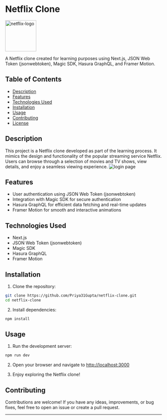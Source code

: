 # Netflix Clone
<img src="https://res.cloudinary.com/dtzzxe28w/image/upload/v1707118489/netflix_rg6yr1.svg" alt="netflix-logo" width="100" height="100">

A Netflix clone created for learning purposes using Next.js, JSON Web Token (jsonwebtoken), Magic SDK, Hasura GraphQL, and Framer Motion.

## Table of Contents

- [Description](#description)
- [Features](#features)
- [Technologies Used](#technologies-used)
- [Installation](#installation)
- [Usage](#usage)
- [Contributing](#contributing)
- [License](#license)

## Description

This project is a Netflix clone developed as part of the learning process. It mimics the design and functionality of the popular streaming service Netflix. Users can browse through a selection of movies and TV shows, view details, and enjoy a seamless viewing experience.
![login page](https://res.cloudinary.com/dtzzxe28w/image/upload/v1707118310/image_2_lu3bdb.png)
## Features

- User authentication using JSON Web Token (jsonwebtoken)
- Integration with Magic SDK for secure authentication
- Hasura GraphQL for efficient data fetching and real-time updates
- Framer Motion for smooth and interactive animations

## Technologies Used

- Next.js
- JSON Web Token (jsonwebtoken)
- Magic SDK
- Hasura GraphQL
- Framer Motion

## Installation

1. Clone the repository:

```bash
git clone https://github.com/Priya31Gupta/netflix-clone.git
cd netflix-clone
```

2. Install dependencies:

```bash
npm install
```

## Usage

1. Run the development server:

```bash
npm run dev
```

2. Open your browser and navigate to [http://localhost:3000](http://localhost:3000)

3. Enjoy exploring the Netflix clone!

## Contributing

Contributions are welcome! If you have any ideas, improvements, or bug fixes, feel free to open an issue or create a pull request.

---
